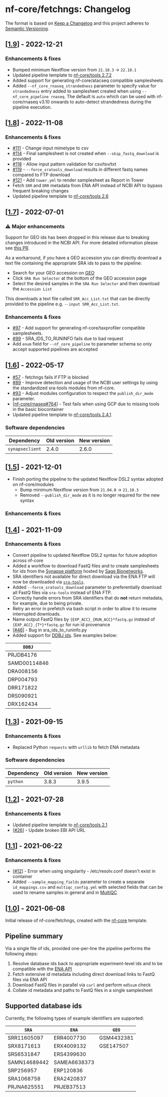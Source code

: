 # nf-core/fetchngs: Changelog

The format is based on [Keep a Changelog](https://keepachangelog.com/en/1.0.0/)
and this project adheres to [Semantic Versioning](https://semver.org/spec/v2.0.0.html).

## [[1.9](https://github.com/nf-core/fetchngs/releases/tag/1.9)] - 2022-12-21

### Enhancements & fixes

- Bumped minimum Nextflow version from `21.10.3` -> `22.10.1`
- Updated pipeline template to [nf-core/tools 2.7.2](https://github.com/nf-core/tools/releases/tag/2.7.2)
- Added support for generating nf-core/atacseq compatible samplesheets
- Added `--nf_core_rnaseq_strandedness` parameter to specify value for `strandedness` entry added to samplesheet created when using `--nf_core_pipeline rnaseq`. The default is `auto` which can be used with nf-core/rnaseq v3.10 onwards to auto-detect strandedness during the pipeline execution.

## [[1.8](https://github.com/nf-core/fetchngs/releases/tag/1.8)] - 2022-11-08

### Enhancements & fixes

- [#111](https://github.com/nf-core/fetchngs/issues/111) - Change input mimetype to csv
- [#114](https://github.com/nf-core/fetchngs/issues/114) - Final samplesheet is not created when `--skip_fastq_download` is provided
- [#118](https://github.com/nf-core/fetchngs/issues/118) - Allow input pattern validation for csv/tsv/txt
- [#119](https://github.com/nf-core/fetchngs/issues/119) - `--force_sratools_download` results in different fastq names compared to FTP download
- [#121](https://github.com/nf-core/fetchngs/issues/121) - Add `tower.yml` to render samplesheet as Report in Tower
- Fetch `SRR` and `DRR` metadata from ENA API instead of NCBI API to bypass frequent breaking changes
- Updated pipeline template to [nf-core/tools 2.6](https://github.com/nf-core/tools/releases/tag/2.6)

## [[1.7](https://github.com/nf-core/fetchngs/releases/tag/1.7)] - 2022-07-01

### :warning: Major enhancements

Support for GEO ids has been dropped in this release due to breaking changes introduced in the NCBI API. For more detailed information please see [this PR](https://github.com/nf-core/fetchngs/pull/102).

As a workaround, if you have a GEO accession you can directly download a text file containing the appropriate SRA ids to pass to the pipeline:

- Search for your GEO accession on [GEO](https://www.ncbi.nlm.nih.gov/geo)
- Click `SRA Run Selector` at the bottom of the GEO accession page
- Select the desired samples in the `SRA Run Selector` and then download the `Accession List`

This downloads a text file called `SRR_Acc_List.txt` that can be directly provided to the pipeline e.g. `--input SRR_Acc_List.txt`.

### Enhancements & fixes

- [#97](https://github.com/nf-core/fetchngs/pull/97) - Add support for generating nf-core/taxprofiler compatible samplesheets.
- [#99](https://github.com/nf-core/fetchngs/issues/99) - SRA_IDS_TO_RUNINFO fails due to bad request
- Add `enum` field for `--nf_core_pipeline` to parameter schema so only accept supported pipelines are accepted

## [[1.6](https://github.com/nf-core/fetchngs/releases/tag/1.6)] - 2022-05-17

- [#57](https://github.com/nf-core/fetchngs/pull/57) - fetchngs fails if FTP is blocked
- [#89](https://github.com/nf-core/fetchngs/pull/89) - Improve detection and usage of the NCBI user settings by using the standardized sra-tools modules from nf-core.
- [#93](https://github.com/nf-core/fetchngs/pull/93) - Adjust modules configuration to respect the `publish_dir_mode` parameter.
- [[nf-core/rnaseq#764](https://github.com/nf-core/rnaseq/issues/764)] - Test fails when using GCP due to missing tools in the basic biocontainer
- Updated pipeline template to [nf-core/tools 2.4.1](https://github.com/nf-core/tools/releases/tag/2.4.1)

### Software dependencies

| Dependency      | Old version | New version |
| --------------- | ----------- | ----------- |
| `synapseclient` | 2.4.0       | 2.6.0       |

## [[1.5](https://github.com/nf-core/fetchngs/releases/tag/1.5)] - 2021-12-01

- Finish porting the pipeline to the updated Nextflow DSL2 syntax adopted on nf-core/modules
  - Bump minimum Nextflow version from `21.04.0` -> `21.10.3`
  - Removed `--publish_dir_mode` as it is no longer required for the new syntax

### Enhancements & fixes

## [[1.4](https://github.com/nf-core/fetchngs/releases/tag/1.4)] - 2021-11-09

### Enhancements & fixes

- Convert pipeline to updated Nextflow DSL2 syntax for future adoption across nf-core
- Added a workflow to download FastQ files and to create samplesheets for ids from the [Synapse platform](https://www.synapse.org/) hosted by [Sage Bionetworks](https://sagebionetworks.org/).
- SRA identifiers not available for direct download via the ENA FTP will now be downloaded via [`sra-tools`](https://github.com/ncbi/sra-tools).
- Added `--force_sratools_download` parameter to preferentially download all FastQ files via `sra-tools` instead of ENA FTP.
- Correctly handle errors from SRA identifiers that do **not** return metadata, for example, due to being private.
- Retry an error in prefetch via bash script in order to allow it to resume interrupted downloads.
- Name output FastQ files by `{EXP_ACC}_{RUN_ACC}*fastq.gz` instead of `{EXP_ACC}_{T*}*fastq.gz` for run id provenance
- [[#46](https://github.com/nf-core/fetchngs/issues/46)] - Bug in sra_ids_to_runinfo.py
- Added support for [DDBJ ids](https://www.ddbj.nig.ac.jp/index-e.html). See examples below:

| `DDBJ`       |
| ------------ |
| PRJDB4176    |
| SAMD00114846 |
| DRA008156    |
| DRP004793    |
| DRR171822    |
| DRS090921    |
| DRX162434    |

## [[1.3](https://github.com/nf-core/fetchngs/releases/tag/1.3)] - 2021-09-15

### Enhancements & fixes

- Replaced Python `requests` with `urllib` to fetch ENA metadata

### Software dependencies

| Dependency | Old version | New version |
| ---------- | ----------- | ----------- |
| `python`   | 3.8.3       | 3.9.5       |

## [[1.2](https://github.com/nf-core/fetchngs/releases/tag/1.2)] - 2021-07-28

### Enhancements & fixes

- Updated pipeline template to [nf-core/tools 2.1](https://github.com/nf-core/tools/releases/tag/2.1)
- [[#26](https://github.com/nf-core/fetchngs/pull/26)] - Update broken EBI API URL

## [[1.1](https://github.com/nf-core/fetchngs/releases/tag/1.1)] - 2021-06-22

### Enhancements & fixes

- [[#12](https://github.com/nf-core/fetchngs/issues/12)] - Error when using singularity - /etc/resolv.conf doesn't exist in container
- Added `--sample_mapping_fields` parameter to create a separate `id_mappings.csv` and `multiqc_config.yml` with selected fields that can be used to rename samples in general and in [MultiQC](https://multiqc.info/docs/#bulk-sample-renaming)

## [[1.0](https://github.com/nf-core/fetchngs/releases/tag/1.0)] - 2021-06-08

Initial release of nf-core/fetchngs, created with the [nf-core](https://nf-co.re/) template.

## Pipeline summary

Via a single file of ids, provided one-per-line the pipeline performs the following steps:

1. Resolve database ids back to appropriate experiment-level ids and to be compatible with the [ENA API](https://ena-docs.readthedocs.io/en/latest/retrieval/programmatic-access.html)
2. Fetch extensive id metadata including direct download links to FastQ files via ENA API
3. Download FastQ files in parallel via `curl` and perform `md5sum` check
4. Collate id metadata and paths to FastQ files in a single samplesheet

## Supported database ids

Currently, the following types of example identifiers are supported:

| `SRA`        | `ENA`        | `GEO`      |
| ------------ | ------------ | ---------- |
| SRR11605097  | ERR4007730   | GSM4432381 |
| SRX8171613   | ERX4009132   | GSE147507  |
| SRS6531847   | ERS4399630   |            |
| SAMN14689442 | SAMEA6638373 |            |
| SRP256957    | ERP120836    |            |
| SRA1068758   | ERA2420837   |            |
| PRJNA625551  | PRJEB37513   |            |
